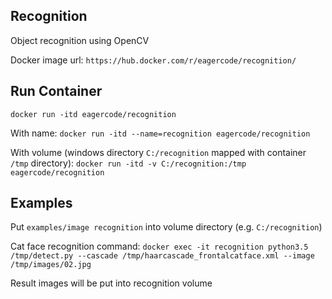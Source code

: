 ## Recognition
Object recognition using OpenCV

Docker image url: 
```https://hub.docker.com/r/eagercode/recognition/```

## Run Container
```docker run -itd eagercode/recognition```

With name: 
```docker run -itd --name=recognition eagercode/recognition```

With volume (windows directory ```C:/recognition``` mapped with container ```/tmp``` directory): 
```docker run -itd -v C:/recognition:/tmp eagercode/recognition```

## Examples
Put ```examples/image recognition``` into volume directory (e.g. ```C:/recognition```)

Cat face recognition command: 
```docker exec -it recognition python3.5 /tmp/detect.py --cascade /tmp/haarcascade_frontalcatface.xml --image /tmp/images/02.jpg```

Result images will be put into recognition volume
